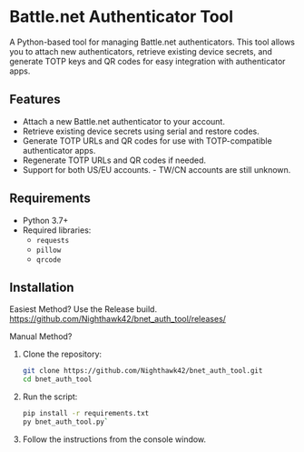 # Battle.net Authenticator Tool

A Python-based tool for managing Battle.net authenticators. This tool allows you to attach new authenticators, retrieve existing device secrets, and generate TOTP keys and QR codes for easy integration with authenticator apps.

## Features

- Attach a new Battle.net authenticator to your account.
- Retrieve existing device secrets using serial and restore codes.
- Generate TOTP URLs and QR codes for use with TOTP-compatible authenticator apps.
- Regenerate TOTP URLs and QR codes if needed.
- Support for both US/EU accounts. - TW/CN accounts are still unknown.


## Requirements

- Python 3.7+
- Required libraries:
  - `requests`
  - `pillow`
  - `qrcode`

## Installation

Easiest Method?
Use the Release build.
https://github.com/Nighthawk42/bnet_auth_tool/releases/

Manual Method?

1. Clone the repository:
   ```bash
   git clone https://github.com/Nighthawk42/bnet_auth_tool.git
   cd bnet_auth_tool

2. Run the script:
   ```bash
   pip install -r requirements.txt
   py bnet_auth_tool.py`

4. Follow the instructions from the console window.

